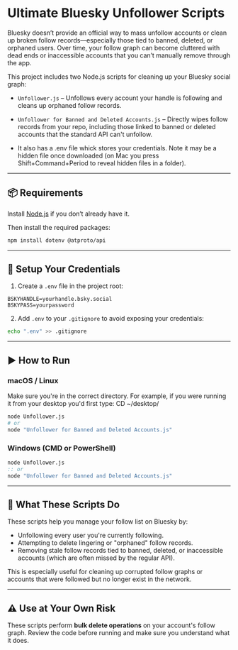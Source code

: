 # Ultimate Bluesky Unfollower Scripts

Bluesky doesn’t provide an official way to mass unfollow accounts or clean up broken follow records—especially those tied to banned, deleted, or orphaned users. Over time, your follow graph can become cluttered with dead ends or inaccessible accounts that you can’t manually remove through the app.

This project includes two Node.js scripts for cleaning up your Bluesky social graph:

- `Unfollower.js` – Unfollows every account your handle is following and cleans up orphaned follow records.
- `Unfollower for Banned and Deleted Accounts.js` – Directly wipes follow records from your repo, including those linked to banned or deleted accounts that the standard API can't unfollow.

- It also has a .env file whick stores your credentials. Note it may be a hidden file once downloaded (on Mac you press Shift+Command+Period to reveal hidden files in a folder).

---

## 📦 Requirements

Install [Node.js](https://nodejs.org/) if you don’t already have it.

Then install the required packages:

```bash
npm install dotenv @atproto/api
```

---

## 🔐 Setup Your Credentials

1. Create a `.env` file in the project root:

```
BSKYHANDLE=yourhandle.bsky.social
BSKYPASS=yourpassword
```

2. Add `.env` to your `.gitignore` to avoid exposing your credentials:

```bash
echo ".env" >> .gitignore
```

---

## ▶️ How to Run

### macOS / Linux

Make sure you're in the correct directory. For example, if you were running it from your desktop you'd first type: CD ~/desktop/

```bash
node Unfollower.js
# or
node "Unfollower for Banned and Deleted Accounts.js"
```

### Windows (CMD or PowerShell)

```cmd
node Unfollower.js
:: or
node "Unfollower for Banned and Deleted Accounts.js"
```

---

## 🧹 What These Scripts Do

These scripts help you manage your follow list on Bluesky by:

- Unfollowing every user you're currently following.
- Attempting to delete lingering or "orphaned" follow records.
- Removing stale follow records tied to banned, deleted, or inaccessible accounts (which are often missed by the regular API).

This is especially useful for cleaning up corrupted follow graphs or accounts that were followed but no longer exist in the network.

---

## ⚠️ Use at Your Own Risk

These scripts perform **bulk delete operations** on your account's follow graph. Review the code before running and make sure you understand what it does.

